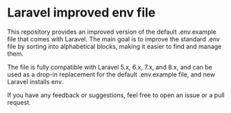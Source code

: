# Laravel improved env file

This repository provides an improved version of the default .env.example file that comes with Laravel. The main goal is to improve the standard .env file by sorting into alphabetical blocks, making it easier to find and manage them.

The file is fully compatible with Laravel 5.x, 6.x, 7.x, and 8.x, and can be used as a drop-in replacement for the default .env.example file, and new Laravel installs env.

If you have any feedback or suggestions, feel free to open an issue or a pull request.
